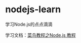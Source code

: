 # nodejs-learn
学习Node.js的点点滴滴

学习文档：[菜鸟教程之Node.js 教程](http://www.runoob.com/nodejs/nodejs-tutorial.html)
